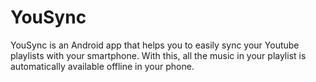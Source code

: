 # YouSync
YouSync is an Android app that helps you to easily sync your Youtube playlists with your smartphone. With this, all the music in your playlist is automatically available offline in your phone.
